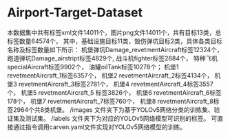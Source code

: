 # Airport-Target-Dataset
本数据集中共有标签xml文件14011个，图片png文件14011个，共有目标13类，总标签数量64574个，
其中，基础设施目标11类，毁伤弹坑目标2类，具体各类目标名称及标签数量如下所示：
机堡弹坑Damage_revetmentAircraft标签12324个，
跑道弹坑Damage_airstript标签4829个,
战斗机fighter标签2684个，
特种飞机specialAircraft标签9902个，
油罐oilTank标签10278个；
机堡1 revetmentAircraft_1标签6357个，
机堡2 revetmentAircraft_2标签4134个，
机堡3 revetmentAircraft_3标签2781个，
机堡4 revetmentAircraft_4标签3557个，
机堡5 revetmentAircraft_5 标签3826个，
机堡6 revetmentAircraft_6标签178个，
机堡7 revetmentAircraft_7标签760个，
机堡8 revetmentAircraft_8标签2964个共8类机堡。
/images 文件夹下为基于YOLOv5网络分类的训练集、验证集及测试集。
/labels 文件夹下为对应的YOLOv5网络模型可识别的标签。
可直接通过指令调用carven.yaml文件实现对YOLOv5网络模型的训练。
